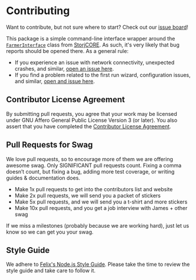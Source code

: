 Contributing
============

Want to contribute, but not sure where to start? Check out our [issue
board](http://waffle.io/storj/core)!

This package is a simple command-line interface wrapper around the
[`FarmerInterface`](http://storj.github.io/core/FarmerInterface.html) class
from [StorjCORE](https://github.com/storj/core). As such, it's very likely that
bug reports should be opened there. As a general rule:

* If you experience an issue with network connectivity, unexpected crashes, and
  similar, [open an issue here](https://github.com/storj/core/issues).
* If you find a problem related to the first run wizard, configuration issues,
  and similar, [open and issue here](https://github.com/Storj/storjshare-cli/issues).  

Contributor License Agreement
-----------------------------

By submitting pull requests, you agree that your work may be licensed under GNU Affero General Public License Version 3 (or later).
You also assert that you have completed the [Contributor License Agreement](https://storj.io/cla).

Pull Requests for Swag
----------------------
We love pull requests, so to encourage more of them we are offering
awesome swag. Only SIGNIFICANT pull requests count. Fixing a comma
doesn’t count, but fixing a bug, adding more test coverage, or writing
guides & documentation does.

- Make 1x pull requests to get into the contributors list and website
- Make 2x pull requests, we will send you a packet of stickers
- Make 5x pull requests, and we will send you a t-shirt and more stickers
- Make 10x pull requests, and you get a job interview with James + other swag

If we miss a milestones (probably because we are working hard), just let
us know so we can get you your swag. 

Style Guide
-----------
We adhere to
[Felix's Node.js Style Guide](https://github.com/felixge/node-style-guide).
Please take the time to review the style guide and take care to follow it.
